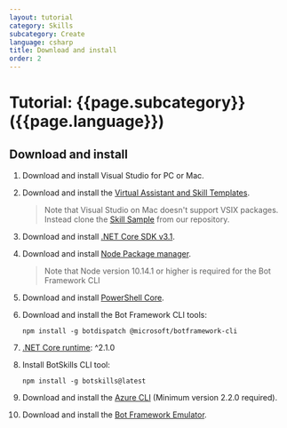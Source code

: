 ```yaml
---
layout: tutorial
category: Skills
subcategory: Create
language: csharp
title: Download and install
order: 2
---
```


# Tutorial: {{page.subcategory}} ({{page.language}})

## Download and install

1. Download and install Visual Studio for PC or Mac.
1. Download and install the [Virtual Assistant and Skill Templates](https://marketplace.visualstudio.com/items?itemName=BotBuilder.VirtualAssistantTemplate). 
   > Note that Visual Studio on Mac doesn't support VSIX packages. Instead clone the [Skill Sample](https://github.com/microsoft/botframework-solutions/tree/master/samples/csharp/skill/SkillSample) from our repository.	
1. Download and install [.NET Core SDK v3.1](https://www.microsoft.com/net/download).  
1. Download and install [Node Package manager](https://nodejs.org/en/).
   > Note that Node version 10.14.1 or higher is required for the Bot Framework CLI
1. Download and install [PowerShell Core](https://docs.microsoft.com/en-us/powershell/scripting/install/installing-powershell?view=powershell-6).
1. Download and install the Bot Framework CLI tools:

   ```
   npm install -g botdispatch @microsoft/botframework-cli
   ```
1. [.NET Core runtime](https://dotnet.microsoft.com/download/dotnet-core/2.1#runtime-2.1.0): ^2.1.0
1. Install BotSkills CLI tool:
   
   ```
   npm install -g botskills@latest
   ```

1. Download and install the [Azure CLI](https://docs.microsoft.com/en-us/cli/azure/install-azure-cli-windows?view=azure-cli-latest) (Minimum version 2.2.0 required).
1. Download and install the [Bot Framework Emulator](https://aka.ms/botframework-emulator).
